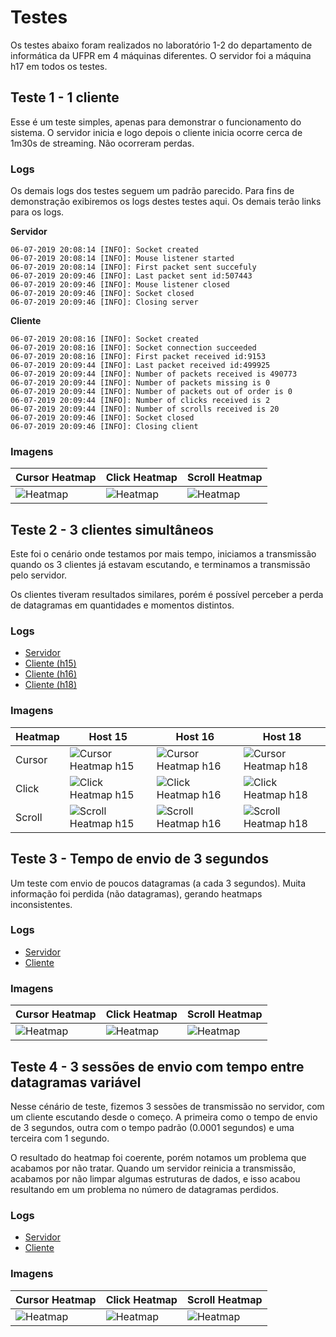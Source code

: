 # Testes
Os testes abaixo foram realizados no laboratório 1-2 do departamento de informática da UFPR em 4 máquinas diferentes.
O servidor foi a máquina h17 em todos os testes.


## Teste 1 -  1 cliente
Esse é um teste simples, apenas para demonstrar o funcionamento do sistema.
O servidor inicia e logo depois o cliente inicia ocorre cerca de 1m30s de streaming.
Não ocorreram perdas.


### Logs
Os demais logs dos testes seguem um padrão parecido. 
Para fins de demonstração exibiremos os logs destes testes aqui. 
Os demais terão links para os logs.

**Servidor**
```log
06-07-2019 20:08:14 [INFO]: Socket created
06-07-2019 20:08:14 [INFO]: Mouse listener started
06-07-2019 20:08:14 [INFO]: First packet sent succefuly
06-07-2019 20:09:46 [INFO]: Last packet sent id:507443
06-07-2019 20:09:46 [INFO]: Mouse listener closed
06-07-2019 20:09:46 [INFO]: Socket closed
06-07-2019 20:09:46 [INFO]: Closing server
```

**Cliente**
```log
06-07-2019 20:08:16 [INFO]: Socket created
06-07-2019 20:08:16 [INFO]: Socket connection succeeded
06-07-2019 20:08:16 [INFO]: First packet received id:9153
06-07-2019 20:09:44 [INFO]: Last packet received id:499925
06-07-2019 20:09:44 [INFO]: Number of packets received is 490773
06-07-2019 20:09:44 [INFO]: Number of packets missing is 0
06-07-2019 20:09:44 [INFO]: Number of packets out of order is 0
06-07-2019 20:09:44 [INFO]: Number of clicks received is 2
06-07-2019 20:09:44 [INFO]: Number of scrolls received is 20
06-07-2019 20:09:46 [INFO]: Socket closed
06-07-2019 20:09:46 [INFO]: Closing client

```

### Imagens
| Cursor Heatmap  | Click Heatmap | Scroll Heatmap |
| ------------- | ------------- | ------------- |
| ![Heatmap](https://ultravic.github.io/cursor_stream/tests/test_01/h18_cursor_heat.jpg) | ![Heatmap](https://ultravic.github.io/cursor_stream/tests/test_01/h18_press_heat.jpg)  | ![Heatmap](https://ultravic.github.io/cursor_stream/tests/test_01/h18_scroll_heat.jpg)  |


## Teste 2 -  3 clientes simultâneos
Este foi o cenário onde testamos por mais tempo, iniciamos a transmissão quando os 3 clientes já estavam escutando, e terminamos a transmissão pelo servidor.

Os clientes tiveram resultados similares, porém é possível perceber a perda de datagramas em quantidades e momentos distintos.

### Logs
- [Servidor](tests/test_02/server.log)
- [Cliente (h15)](tests/test_02/h15_client.log)
- [Cliente (h16)](tests/test_02/h16_client.log)
- [Cliente (h18)](tests/test_02/h18_client.log)

### Imagens
| Heatmap | Host 15 | Host 16 | Host 18 |
| :------------ | ------------- | ------------- | ------------- |
| Cursor  | ![Cursor Heatmap h15](https://ultravic.github.io/cursor_stream/tests/test_02/h15_cursor_heat.jpg) | ![Cursor Heatmap h16](https://ultravic.github.io/cursor_stream/tests/test_02/h16_cursor_heat.jpg) | ![Cursor Heatmap h18](https://ultravic.github.io/cursor_stream/tests/test_02/h18_cursor_heat.jpg) |
| Click  | ![Click Heatmap h15](https://ultravic.github.io/cursor_stream/tests/test_02/h15_press_heat.jpg) | ![Click Heatmap h16](https://ultravic.github.io/cursor_stream/tests/test_02/h16_press_heat.jpg) | ![Click Heatmap h18](https://ultravic.github.io/cursor_stream/tests/test_02/h18_press_heat.jpg) |
| Scroll | ![Scroll Heatmap h15](https://ultravic.github.io/cursor_stream/tests/test_02/h15_scroll_heat.jpg) | ![Scroll Heatmap h16](https://ultravic.github.io/cursor_stream/tests/test_02/h16_scroll_heat.jpg) | ![Scroll Heatmap h18](https://ultravic.github.io/cursor_stream/tests/test_02/h18_scroll_heat.jpg) |

## Teste 3 - Tempo de envio de 3 segundos
Um teste com envio de poucos datagramas (a cada 3 segundos).
Muita informação foi perdida (não datagramas), gerando heatmaps inconsistentes.

### Logs
- [Servidor](tests/test_03/server.log)
- [Cliente](tests/test_03/h16_client.log)

### Imagens
| Cursor Heatmap  | Click Heatmap | Scroll Heatmap |
| ------------- | ------------- | ------------- |
| ![Heatmap](https://ultravic.github.io/cursor_stream/tests/test_03/h16_cursor_heat.jpg) | ![Heatmap](https://ultravic.github.io/cursor_stream/tests/test_03/h16_press_heat.jpg)  | ![Heatmap](https://ultravic.github.io/cursor_stream/tests/test_03/h16_scroll_heat.jpg)  |


## Teste 4 - 3 sessões de envio com tempo entre datagramas variável
Nesse cénário de teste, fizemos 3 sessões de transmissão no servidor, com um cliente escutando desde o começo.
A primeira como o tempo de envio de 3 segundos, outra com o tempo padrão (0.0001 segundos) e uma terceira com 1 segundo.

O resultado do heatmap foi coerente, porém notamos um problema que acabamos por não tratar. 
Quando um servidor reinicia a transmissão, acabamos por não limpar algumas estruturas de dados, e isso acabou resultando em um problema no número de datagramas perdidos.

### Logs
- [Servidor](tests/test_04/server.log)
- [Cliente](tests/test_04/h16_client.log)

### Imagens
| Cursor Heatmap  | Click Heatmap | Scroll Heatmap |
| ------------- | ------------- | ------------- |
| ![Heatmap](https://ultravic.github.io/cursor_stream/tests/test_04/h16_cursor_heat.jpg) | ![Heatmap](https://ultravic.github.io/cursor_stream/tests/test_04/h16_press_heat.jpg)  | ![Heatmap](https://ultravic.github.io/cursor_stream/tests/test_04/h16_scroll_heat.jpg)  |



